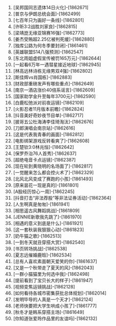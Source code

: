 
1. [吴邦国同志遗体14日火化]-[1862671]
1. [普京与伊朗总统会面]-[1862499]
1. [七百年只为画好一条线]-[1862801]
1. [许昕3:2战胜刘家良]-[1862815]
1. [梁靖崑无缘亚锦赛16强]-[1862773]
1. [姜杰受贿超2.25亿被判死缓]-[1862880]
1. [独库公路为何冬季要封闭]-[1861461]
1. [英雄联盟S14八强预测]-[1862547]
1. [东北雨姐虚假宣传被罚165万元]-[1862644]
1. [一起看6万年一遇彗星接近地球]-[1862945]
1. [林高远林诗栋无缘男双4强]-[1862802]
1. [斯佳辉vs肖国栋]-[1862883]
1. [财政部重磅发声有哪些重点]-[1862649]
1. [南京一酒店涨价40倍系谣言]-[1862609]
1. [国家助学金升至每年3700元]-[1862590]
1. [白鹿松弛派对前夜运镜]-[1862109]
1. [火影忍者11月版本前瞻]-[1862824]
1. [抖音美好奇妙夜节目单]-[1862717]
1. [披哥五公杜海涛李佳琦淘汰]-[1862676]
1. [刀郎演唱会南京站]-[1862616]
1. [这是代表我青春的画面]-[1862812]
1. [电影绑架游戏反转看爽了]-[1862608]
1. [王楚钦3:0林兆恒]-[1862642]
1. [保罗乔治76人首秀]-[1862637]
1. [超绝电音卡点运镜]-[1862387]
1. [现在轮到黄晓明的名场面了]-[1862817]
1. [一觉醒来怎么都会控火术了]-[1862329]
1. [北风北风变成了赛跑的小孩]-[1861493]
1. [原来昙花一现是真的]-[1861801]
1. [A股经历惊心一周]-[1862245]
1. [抖音打击“非法荐股”等非法证券活动]-[1862364]
1. [人生啊真是匆匆]-[1861941]
1. [相思遥古风舞蹈挑战]-[1861809]
1. [JENNIE新歌我先跳了]-[1861970]
1. [相遇的意义到底是什么]-[1861921]
1. [这一套秋装我狠狠心动]-[1861823]
1. [奶牛猫之歌]-[1862513]
1. [一到冬天就丑穿搭大赏]-[1862540]
1. [书页转场挑战]-[1862538]
1. [夏志远催婚鹿晗]-[1862534]
1. [总有人喜欢素面朝天爱笑的你]-[1861637]
1. [又是一个秋带走了夏天的风]-[1862043]
1. [一群小猫猫里为何选中我]-[1862498]
1. [提前看到了宝贝长大的样子]-[1861947]
1. [视频变焦运镜挑战]-[1862128]
1. [如何看待各城市密集获批总体规划]-[1862014]
1. [发明毕导的人真是一个天才]-[1862124]
1. [老师快要把大学生哄成小孩了]-[1861777]
1. [秋冬才是韩系穿搭主场]-[1861649]
1. [你知道张爱玲作品里的友谊吗]-[1862132]